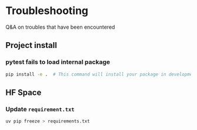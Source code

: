 # Troubleshooting

Q&A on troubles that have been encountered 

## Project install

### pytest fails to load internal package

```bash
pip install -e .  # This command will install your package in development mode, which means any changes you make to the package will be reflected without needing to reinstall it.
```

## HF Space

### Update `requirement.txt`

```bash
uv pip freeze > requirements.txt
```